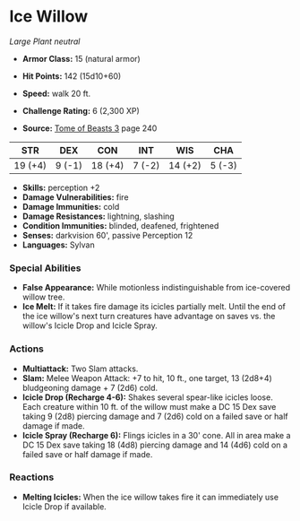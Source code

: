 # Ice Willow

*Large* *Plant* *neutral*

- **Armor Class:** 15 (natural armor)
- **Hit Points:** 142 (15d10+60)
- **Speed:** walk 20 ft.

- **Challenge Rating:** 6 (2,300 XP)
- **Source:** [Tome of Beasts 3](https://koboldpress.com/kpstore/product/tome-of-beasts-3-for-5th-edition/) page 240

| STR | DEX | CON | INT | WIS | CHA |
| --- | --- | --- | --- | --- | --- |
| 19 (+4) | 9 (-1) | 18 (+4) | 7 (-2) | 14 (+2) | 5 (-3) |

- **Skills:** perception +2
- **Damage Vulnerabilities:** fire
- **Damage Immunities:** cold
- **Damage Resistances:** lightning, slashing
- **Condition Immunities:** blinded, deafened, frightened
- **Senses:** darkvision 60', passive Perception 12
- **Languages:** Sylvan

### Special Abilities

- **False Appearance:** While motionless indistinguishable from ice-covered willow tree.
- **Ice Melt:** If it takes fire damage its icicles partially melt. Until the end of the ice willow's next turn creatures have advantage on saves vs. the willow's Icicle Drop and Icicle Spray.

### Actions

- **Multiattack:** Two Slam attacks.
- **Slam:** Melee Weapon Attack: +7 to hit, 10 ft., one target, 13 (2d8+4) bludgeoning damage + 7 (2d6) cold.
- **Icicle Drop (Recharge 4-6):** Shakes several spear-like icicles loose. Each creature within 10 ft. of the willow must make a DC 15 Dex save taking 9 (2d8) piercing damage and 7 (2d6) cold on a failed save or half damage if made.
- **Icicle Spray (Recharge 6):** Flings icicles in a 30' cone. All in area make a DC 15 Dex save taking 18 (4d8) piercing damage and 14 (4d6) cold on a failed save or half damage if made.

### Reactions

- **Melting Icicles:** When the ice willow takes fire it can immediately use Icicle Drop if available.


